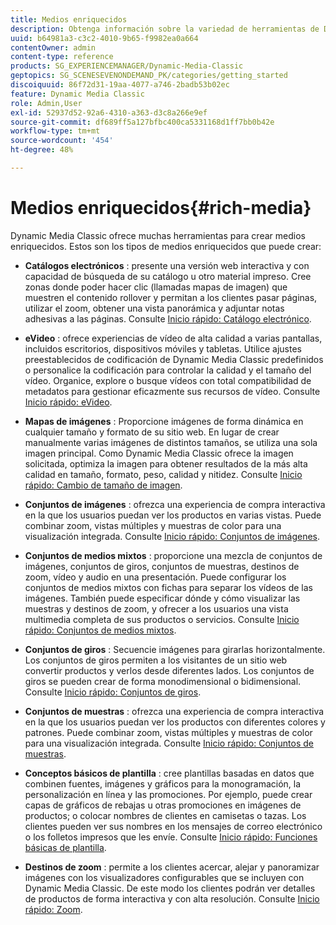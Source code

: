 ```yaml
---
title: Medios enriquecidos
description: Obtenga información sobre la variedad de herramientas de Dynamic Media Classic que pueden ayudarle a crear medios enriquecidos.
uuid: b64981a3-c3c2-4010-9b65-f9982ea0a664
contentOwner: admin
content-type: reference
products: SG_EXPERIENCEMANAGER/Dynamic-Media-Classic
geptopics: SG_SCENESEVENONDEMAND_PK/categories/getting_started
discoiquuid: 86f72d31-19aa-4077-a746-2badb53b02ec
feature: Dynamic Media Classic
role: Admin,User
exl-id: 52937d52-92a6-4310-a363-d3c8a266e9ef
source-git-commit: df689ff5a127bfbc400ca5331168d1ff7bb0b42e
workflow-type: tm+mt
source-wordcount: '454'
ht-degree: 48%

---
```


# Medios enriquecidos{#rich-media}

Dynamic Media Classic ofrece muchas herramientas para crear medios enriquecidos. Estos son los tipos de medios enriquecidos que puede crear:

* **Catálogos electrónicos** : presente una versión web interactiva y con capacidad de búsqueda de su catálogo u otro material impreso. Cree zonas donde poder hacer clic (llamadas mapas de imagen) que muestren el contenido rollover y permitan a los clientes pasar páginas, utilizar el zoom, obtener una vista panorámica y adjuntar notas adhesivas a las páginas.
Consulte [Inicio rápido: Catálogo electrónico](/help/quick-start-ecatalog.md).

* **eVideo** : ofrece experiencias de vídeo de alta calidad a varias pantallas, incluidos escritorios, dispositivos móviles y tabletas. Utilice ajustes preestablecidos de codificación de Dynamic Media Classic predefinidos o personalice la codificación para controlar la calidad y el tamaño del vídeo. Organice, explore o busque vídeos con total compatibilidad de metadatos para gestionar eficazmente sus recursos de vídeo.
Consulte [Inicio rápido: eVideo](/help/quick-start-video.md).

* **Mapas de imágenes** : Proporcione imágenes de forma dinámica en cualquier tamaño y formato de su sitio web. En lugar de crear manualmente varias imágenes de distintos tamaños, se utiliza una sola imagen principal. Como Dynamic Media Classic ofrece la imagen solicitada, optimiza la imagen para obtener resultados de la más alta calidad en tamaño, formato, peso, calidad y nitidez.
Consulte [Inicio rápido: Cambio de tamaño de imagen](/help/quick-start-image-sizing.md).

* **Conjuntos de imágenes** : ofrezca una experiencia de compra interactiva en la que los usuarios puedan ver los productos en varias vistas. Puede combinar zoom, vistas múltiples y muestras de color para una visualización integrada.
Consulte [Inicio rápido: Conjuntos de imágenes](/help/quick-start-image-sets.md).

* **Conjuntos de medios mixtos** : proporcione una mezcla de conjuntos de imágenes, conjuntos de giros, conjuntos de muestras, destinos de zoom, vídeo y audio en una presentación. Puede configurar los conjuntos de medios mixtos con fichas para separar los vídeos de las imágenes. También puede especificar dónde y cómo visualizar las muestras y destinos de zoom, y ofrecer a los usuarios una vista multimedia completa de sus productos o servicios.
Consulte [Inicio rápido: Conjuntos de medios mixtos](/help/quick-start-mixed-media-sets.md).

* **Conjuntos de giros** : Secuencie imágenes para girarlas horizontalmente. Los conjuntos de giros permiten a los visitantes de un sitio web convertir productos y verlos desde diferentes lados. Los conjuntos de giros se pueden crear de forma monodimensional o bidimensional.
Consulte [Inicio rápido: Conjuntos de giros](/help/quick-start-spin-sets.md).

* **Conjuntos de muestras** : ofrezca una experiencia de compra interactiva en la que los usuarios puedan ver los productos con diferentes colores y patrones. Puede combinar zoom, vistas múltiples y muestras de color para una visualización integrada.
Consulte [Inicio rápido: Conjuntos de muestras](/help/quick-start-swatch-sets.md).

* **Conceptos básicos de plantilla** : cree plantillas basadas en datos que combinen fuentes, imágenes y gráficos para la monogramación, la personalización en línea y las promociones. Por ejemplo, puede crear capas de gráficos de rebajas u otras promociones en imágenes de productos; o colocar nombres de clientes en camisetas o tazas. Los clientes pueden ver sus nombres en los mensajes de correo electrónico o los folletos impresos que les envíe.
Consulte [Inicio rápido: Funciones básicas de plantilla](/help/quick-start-template-basics.md).

* **Destinos de zoom** : permite a los clientes acercar, alejar y panoramizar imágenes con los visualizadores configurables que se incluyen con Dynamic Media Classic. De este modo los clientes podrán ver detalles de productos de forma interactiva y con alta resolución.
Consulte [Inicio rápido: Zoom](/help/quick-start-zoom.md).
